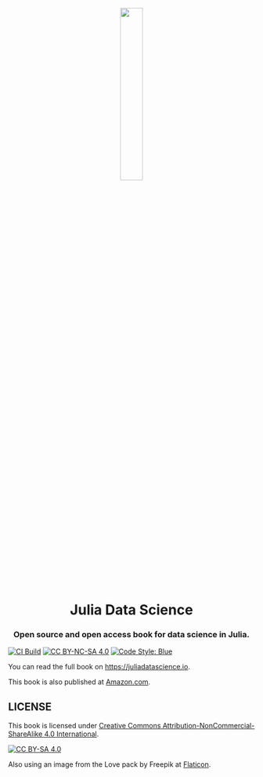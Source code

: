 <p align="center">
  <img width="30%" src="https://user-images.githubusercontent.com/20724914/137383342-b140f99e-5588-4862-a5e0-de3c30dfd588.png">
</p>

<h1 align="center">Julia Data Science</h1>

<h3 align="center">
  Open source and open access book for data science in Julia.
</h3>

[![CI Build](https://github.com/JuliaDataScience/JuliaDataScience/workflows/CI/badge.svg)](https://github.com/JuliaDataScience/JuliaDataScience/actions?query=workflow%3ACI+branch%3Amain)
[![CC BY-NC-SA 4.0][cc-by-nc-sa-shield]][cc-by-nc-sa]
[![Code Style: Blue](https://img.shields.io/badge/code%20style-blue-4495d1.svg)](https://github.com/invenia/BlueStyle)

You can read the full book on <https://juliadatascience.io>.

This book is also published at [Amazon.com](https://www.amazon.com/dp/B09KMRKQ96/).

## LICENSE

This book is licensed under [Creative Commons Attribution-NonCommercial-ShareAlike 4.0 International][cc-by-nc-sa].

[![CC BY-SA 4.0][cc-by-nc-sa-image]][cc-by-nc-sa]

Also using an image from the Love pack by Freepik at [Flaticon](https://www.flaticon.com/free-icons/coffee).

[cc-by-nc-sa]: http://creativecommons.org/licenses/by-nc-sa/4.0/
[cc-by-nc-sa-image]: https://licensebuttons.net/l/by-nc-sa/4.0/88x31.png
[cc-by-nc-sa-shield]: https://img.shields.io/badge/License-CC%20BY--NC--SA%204.0-lightgrey.svg
